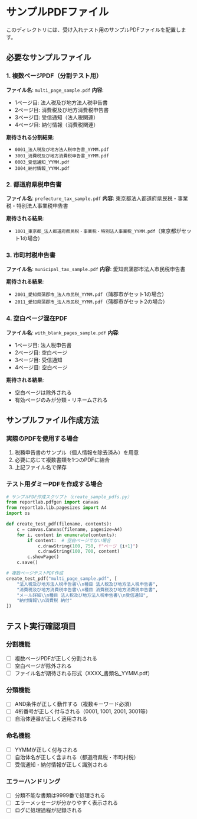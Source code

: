 # サンプルPDFファイル

このディレクトリには、受け入れテスト用のサンプルPDFファイルを配置します。

## 必要なサンプルファイル

### 1. 複数ページPDF（分割テスト用）
**ファイル名**: `multi_page_sample.pdf`
**内容**: 
- 1ページ目: 法人税及び地方法人税申告書
- 2ページ目: 消費税及び地方消費税申告書
- 3ページ目: 受信通知（法人税関連）
- 4ページ目: 納付情報（消費税関連）

**期待される分割結果**:
- `0001_法人税及び地方法人税申告書_YYMM.pdf`
- `3001_消費税及び地方消費税申告書_YYMM.pdf`
- `0003_受信通知_YYMM.pdf`
- `3004_納付情報_YYMM.pdf`

### 2. 都道府県税申告書
**ファイル名**: `prefecture_tax_sample.pdf`
**内容**: 東京都法人都道府県民税・事業税・特別法人事業税申告書

**期待される結果**:
- `1001_東京都_法人都道府県民税・事業税・特別法人事業税_YYMM.pdf`（東京都がセット1の場合）

### 3. 市町村税申告書
**ファイル名**: `municipal_tax_sample.pdf`
**内容**: 愛知県蒲郡市法人市民税申告書

**期待される結果**:
- `2001_愛知県蒲郡市_法人市民税_YYMM.pdf`（蒲郡市がセット1の場合）
- `2011_愛知県蒲郡市_法人市民税_YYMM.pdf`（蒲郡市がセット2の場合）

### 4. 空白ページ混在PDF
**ファイル名**: `with_blank_pages_sample.pdf`
**内容**:
- 1ページ目: 法人税申告書
- 2ページ目: 空白ページ
- 3ページ目: 受信通知
- 4ページ目: 空白ページ

**期待される結果**:
- 空白ページは除外される
- 有効ページのみが分類・リネームされる

## サンプルファイル作成方法

### 実際のPDFを使用する場合
1. 税務申告書のサンプル（個人情報を除去済み）を用意
2. 必要に応じて複数書類を1つのPDFに結合
3. 上記ファイル名で保存

### テスト用ダミーPDFを作成する場合
```python
# サンプルPDF作成スクリプト（create_sample_pdfs.py）
from reportlab.pdfgen import canvas
from reportlab.lib.pagesizes import A4
import os

def create_test_pdf(filename, contents):
    c = canvas.Canvas(filename, pagesize=A4)
    for i, content in enumerate(contents):
        if content:  # 空白ページでない場合
            c.drawString(100, 750, f"ページ {i+1}")
            c.drawString(100, 700, content)
        c.showPage()
    c.save()

# 複数ページテストPDF作成
create_test_pdf("multi_page_sample.pdf", [
    "法人税及び地方法人税申告書\\n種目 法人税及び地方法人税申告書",
    "消費税及び地方消費税申告書\\n種目 消費税及び地方消費税申告書",
    "メール詳細\\n種目 法人税及び地方法人税申告書\\n受信通知",
    "納付情報\\n消費税 納付"
])
```

## テスト実行確認項目

### 分割機能
- [ ] 複数ページPDFが正しく分割される
- [ ] 空白ページが除外される
- [ ] ファイル名が期待される形式（XXXX_書類名_YYMM.pdf）

### 分類機能
- [ ] AND条件が正しく動作する（複数キーワード必須）
- [ ] 4桁番号が正しく付与される（0001, 1001, 2001, 3001等）
- [ ] 自治体連番が正しく適用される

### 命名機能  
- [ ] YYMMが正しく付与される
- [ ] 自治体名が正しく含まれる（都道府県税・市町村税）
- [ ] 受信通知・納付情報が正しく識別される

### エラーハンドリング
- [ ] 分類不能な書類は9999番で処理される
- [ ] エラーメッセージが分かりやすく表示される
- [ ] ログに処理過程が記録される